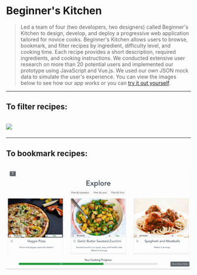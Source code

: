 # Beginner's Kitchen
> Led a team of four (two developers, two designers) called Beginner's Kitchen to design, develop, and deploy a progressive web application tailored for novice cooks. Beginner's Kitchen allows users to browse, bookmark, and filter recipes by ingredient, difficulty level, and cooking time. Each recipe provides a short description, required ingredients, and cooking instructions. We conducted extensive user research on more than 20 potential users and implemented our prototype using JavaScript and Vue.js. We used our own JSON mock data to simulate the user's experience. You can view the images below to see how our app works or you can [try it out yourself](https://beginners-kitchen.herokuapp.com/). 
---
## To filter recipes: 
  ## <img src="demo/recipe-filter.gif"/>
---
## To bookmark recipes:
  ## <img src="demo/recipe-bookmark.gif"/>